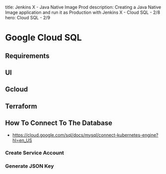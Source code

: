 title: Jenkins X - Java Native Image Prod
description: Creating a Java Native Image application and run it as Production with Jenkins X - Cloud SQL - 2/8
hero: Cloud SQL - 2/9

# Google Cloud SQL

## Requirements

## UI

## Gcloud

## Terraform

## How To Connect To The Database

* https://cloud.google.com/sql/docs/mysql/connect-kubernetes-engine?hl=en_US

### Create Service Account

### Generate JSON Key

